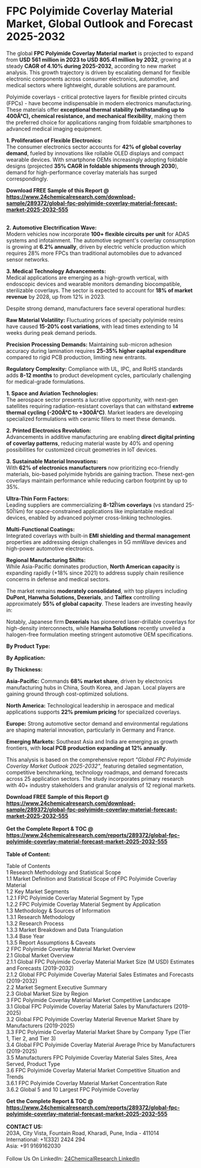 <h1>FPC Polyimide Coverlay Material Market, Global Outlook and Forecast 2025-2032</h1><p>The global <strong>FPC Polyimide Coverlay Material market</strong> is projected to expand from <strong>USD 561 million in 2023 to USD 805.41 million by 2032</strong>, growing at a steady <strong>CAGR of 4.10% during 2025-2032</strong>, according to new market analysis. This growth trajectory is driven by escalating demand for flexible electronic components across consumer electronics, automotive, and medical sectors where lightweight, durable solutions are paramount.</p><p>Polyimide coverlays - critical protective layers for flexible printed circuits (FPCs) - have become indispensable in modern electronics manufacturing. These materials offer <strong>exceptional thermal stability (withstanding up to 400Â°C), chemical resistance, and mechanical flexibility</strong>, making them the preferred choice for applications ranging from foldable smartphones to advanced medical imaging equipment.</p><p><strong>1. Proliferation of Flexible Electronics:</strong><br>
The consumer electronics sector accounts for <strong>42% of global coverlay demand</strong>, fueled by innovations like rollable OLED displays and compact wearable devices. With smartphone OEMs increasingly adopting foldable designs (projected <strong>35% CAGR in foldable shipments through 2030</strong>), demand for high-performance coverlay materials has surged correspondingly.</p><div><b>Download FREE Sample of this Report @ 
            <a href="https://www.24chemicalresearch.com/download-sample/289372/global-fpc-polyimide-coverlay-material-forecast-market-2025-2032-555">
            https://www.24chemicalresearch.com/download-sample/289372/global-fpc-polyimide-coverlay-material-forecast-market-2025-2032-555</a></b></div><br><p><strong>2. Automotive Electrification Wave:</strong><br>
Modern vehicles now incorporate <strong>100+ flexible circuits per unit</strong> for ADAS systems and infotainment. The automotive segment's coverlay consumption is growing at <strong>6.2% annually</strong>, driven by electric vehicle production which requires 28% more FPCs than traditional automobiles due to advanced sensor networks.</p><p><strong>3. Medical Technology Advancements:</strong><br>
Medical applications are emerging as a high-growth vertical, with endoscopic devices and wearable monitors demanding biocompatible, sterilizable coverlays. The sector is expected to account for <strong>18% of market revenue</strong> by 2028, up from 12% in 2023.</p><p>Despite strong demand, manufacturers face several operational hurdles:</p><p><strong>Raw Material Volatility:</strong> Fluctuating prices of specialty polyimide resins have caused <strong>15-20% cost variations</strong>, with lead times extending to 14 weeks during peak demand periods.</p><p><strong>Precision Processing Demands:</strong> Maintaining sub-micron adhesion accuracy during lamination requires <strong>25-35% higher capital expenditure</strong> compared to rigid PCB production, limiting new entrants.</p><p><strong>Regulatory Complexity:</strong> Compliance with UL, IPC, and RoHS standards adds <strong>8-12 months</strong> to product development cycles, particularly challenging for medical-grade formulations.</p><p><strong>1. Space and Aviation Technologies:</strong><br>
The aerospace sector presents a lucrative opportunity, with next-gen satellites requiring radiation-resistant coverlays that can withstand <strong>extreme thermal cycling (-200Â°C to +300Â°C)</strong>. Market leaders are developing specialized formulations with ceramic fillers to meet these demands.</p><p><strong>2. Printed Electronics Revolution:</strong><br>
Advancements in additive manufacturing are enabling <strong>direct digital printing of coverlay patterns</strong>, reducing material waste by 40% and opening possibilities for customized circuit geometries in IoT devices.</p><p><strong>3. Sustainable Material Innovations:</strong><br>
With <strong>62% of electronics manufacturers</strong> now prioritizing eco-friendly materials, bio-based polyimide hybrids are gaining traction. These next-gen coverlays maintain performance while reducing carbon footprint by up to 35%.</p><p><strong>Ultra-Thin Form Factors:</strong><br>
	Leading suppliers are commercializing <strong>8-12Î¼m coverlays</strong> (vs standard 25-50Î¼m) for space-constrained applications like implantable medical devices, enabled by advanced polymer cross-linking technologies.</p><p><strong>Multi-Functional Coatings:</strong><br>
	Integrated coverlays with built-in <strong>EMI shielding and thermal management</strong> properties are addressing design challenges in 5G mmWave devices and high-power automotive electronics.</p><p><strong>Regional Manufacturing Shifts:</strong><br>
	While Asia-Pacific dominates production, <strong>North American capacity</strong> is expanding rapidly (+18% since 2021) to address supply chain resilience concerns in defense and medical sectors.</p><p>The market remains <strong>moderately consolidated</strong>, with top players including <strong>DuPont, Hanwha Solutions, Dexerials</strong>, and <strong>Taiflex</strong> controlling approximately <strong>55% of global capacity</strong>. These leaders are investing heavily in:</p><p>Notably, Japanese firm <strong>Dexerials</strong> has pioneered laser-drillable coverlays for high-density interconnects, while <strong>Hanwha Solutions</strong> recently unveiled a halogen-free formulation meeting stringent automotive OEM specifications.</p><p><strong>By Product Type:</strong></p><p><strong>By Application:</strong></p><p><strong>By Thickness:</strong></p><p><strong>Asia-Pacific:</strong> Commands <strong>68% market share</strong>, driven by electronics manufacturing hubs in China, South Korea, and Japan. Local players are gaining ground through cost-optimized solutions.</p><p><strong>North America:</strong> Technological leadership in aerospace and medical applications supports <strong>22% premium pricing</strong> for specialized coverlays.</p><p><strong>Europe:</strong> Strong automotive sector demand and environmental regulations are shaping material innovation, particularly in Germany and France.</p><p><strong>Emerging Markets:</strong> Southeast Asia and India are emerging as growth frontiers, with <strong>local PCB production expanding at 12% annually</strong>.</p><p>This analysis is based on the comprehensive report <em>"Global FPC Polyimide Coverlay Market Outlook 2025-2032"</em>, featuring detailed segmentation, competitive benchmarking, technology roadmaps, and demand forecasts across 25 application sectors. The study incorporates primary research with 40+ industry stakeholders and granular analysis of 12 regional markets.</p><div><b>Download FREE Sample of this Report @ 
            <a href="https://www.24chemicalresearch.com/download-sample/289372/global-fpc-polyimide-coverlay-material-forecast-market-2025-2032-555">
            https://www.24chemicalresearch.com/download-sample/289372/global-fpc-polyimide-coverlay-material-forecast-market-2025-2032-555</a></b></div><br><div><b>Get the Complete Report & TOC @ 
            <a href="https://www.24chemicalresearch.com/reports/289372/global-fpc-polyimide-coverlay-material-forecast-market-2025-2032-555">
            https://www.24chemicalresearch.com/reports/289372/global-fpc-polyimide-coverlay-material-forecast-market-2025-2032-555</a></b></div><br>
            <b>Table of Content:</b><p>Table of Contents<br />
1 Research Methodology and Statistical Scope<br />
1.1 Market Definition and Statistical Scope of FPC Polyimide Coverlay Material<br />
1.2 Key Market Segments<br />
1.2.1 FPC Polyimide Coverlay Material Segment by Type<br />
1.2.2 FPC Polyimide Coverlay Material Segment by Application<br />
1.3 Methodology & Sources of Information<br />
1.3.1 Research Methodology<br />
1.3.2 Research Process<br />
1.3.3 Market Breakdown and Data Triangulation<br />
1.3.4 Base Year<br />
1.3.5 Report Assumptions & Caveats<br />
2 FPC Polyimide Coverlay Material Market Overview<br />
2.1 Global Market Overview<br />
2.1.1 Global FPC Polyimide Coverlay Material Market Size (M USD) Estimates and Forecasts (2019-2032)<br />
2.1.2 Global FPC Polyimide Coverlay Material Sales Estimates and Forecasts (2019-2032)<br />
2.2 Market Segment Executive Summary<br />
2.3 Global Market Size by Region<br />
3 FPC Polyimide Coverlay Material Market Competitive Landscape<br />
3.1 Global FPC Polyimide Coverlay Material Sales by Manufacturers (2019-2025)<br />
3.2 Global FPC Polyimide Coverlay Material Revenue Market Share by Manufacturers (2019-2025)<br />
3.3 FPC Polyimide Coverlay Material Market Share by Company Type (Tier 1, Tier 2, and Tier 3)<br />
3.4 Global FPC Polyimide Coverlay Material Average Price by Manufacturers (2019-2025)<br />
3.5 Manufacturers FPC Polyimide Coverlay Material Sales Sites, Area Served, Product Type<br />
3.6 FPC Polyimide Coverlay Material Market Competitive Situation and Trends<br />
3.6.1 FPC Polyimide Coverlay Material Market Concentration Rate<br />
3.6.2 Global 5 and 10 Largest FPC Polyimide Coverlay </p><div><b>Get the Complete Report & TOC @ 
            <a href="https://www.24chemicalresearch.com/reports/289372/global-fpc-polyimide-coverlay-material-forecast-market-2025-2032-555">
            https://www.24chemicalresearch.com/reports/289372/global-fpc-polyimide-coverlay-material-forecast-market-2025-2032-555</a></b></div><br><b>CONTACT US:</b><br>
            203A, City Vista, Fountain Road, Kharadi, Pune, India - 411014<br>
            International: +1(332) 2424 294<br>
            Asia: +91 9169162030 <br><br>
            Follow Us On LinkedIn: <a href="https://www.linkedin.com/company/24chemicalresearch/">24ChemicalResearch LinkedIn</a>
